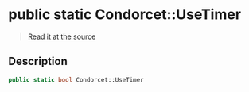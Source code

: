 # public static Condorcet::UseTimer

> [Read it at the source](https://github.com/julien-boudry/Condorcet/blob/master/src/Condorcet.php#L50)

## Description    

```php
public static bool Condorcet::UseTimer 
```


